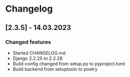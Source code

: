 # Changelog


## [2.3.5] - 14.03.2023

### Changed features
- Started CHANGELOG.md 
- Django 2.2.25 to 2.2.28
- Build config changed from setup.py to pyproject.toml
- Build backend from setuptools to poetry
